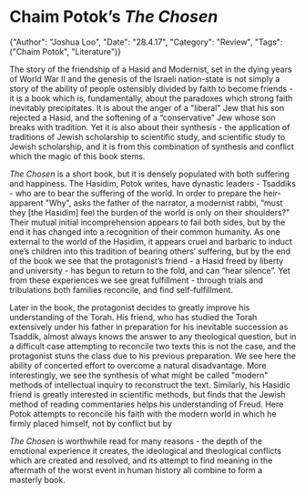# **Chaim Potok’s** *The Chosen*

{"Author": "Joshua Loo", "Date": "28.4.17", "Category": "Review", "Tags": ("Chaim Potok", "Literature")}

The story of the friendship of a Hasid and Modernist, set in the dying years of World War II and the genesis of the Israeli nation-state is not simply a story of the ability of people ostensibly divided by faith to become friends - it is a book which is, fundamentally, about the paradoxes which strong faith inevitably precipitates. It is about the anger of a "liberal" Jew that his son rejected a Hasid, and the softening of a “conservative” Jew whose son breaks with tradition. Yet it is also about their synthesis - the application of traditions of Jewish scholarship to scientific study, and scientific study to Jewish scholarship, and it is from this combination of synthesis and conflict which the magic of this book stems.

*The Chosen* is a short book, but it is densely populated with both suffering and happiness. The Hasidim, Potok writes, have dynastic leaders - Tsaddiks - who are to bear the suffering of the world. In order to prepare the heir-apparent  "Why", asks the father of the narrator, a modernist rabbi, “must they [the Hasidim] feel the burden of the world is only on their shoulders?” Their mutual initial incomprehension appears to fail both sides, but by the end it has changed into a recognition of their common humanity. As one external to the world of the Hasidim, it appears cruel and barbaric to induct one’s children into this tradition of bearing others’ suffering, but by the end of the book we see that the protagonist’s friend - a Hasid freed by liberty and university - has begun to return to the fold, and can “hear silence”. Yet from these experiences we see great fulfillment - through trials and tribulations both families reconcile, and find self-fulfillment.

Later in the book, the protagonist decides to greatly improve his understanding of the Torah. His friend, who has studied the Torah extensively under his father in preparation for his inevitable succession as Tsaddik, almost always knows the answer to any theological question, but in a difficult case attempting to reconcile two texts this is not the case, and the protagonist stuns the class due to his previous preparation. We see here the ability of concerted effort to overcome a natural disadvantage. More interestingly, we see the synthesis of what might be called "modern" methods of intellectual inquiry to reconstruct the text. Similarly, his Hasidic friend is greatly interested in scientific methods, but finds that the Jewish method of reading commentaries helps his understanding of Freud. Here Potok attempts to reconcile his faith with the modern world in which he firmly placed himself, not by conflict but by

*The Chosen* is worthwhile read for many reasons - the depth of the emotional experience it creates, the ideological and theological conflicts which are created and resolved, and its attempt to find meaning in the aftermath of the worst event in human history all combine to form a masterly book.
